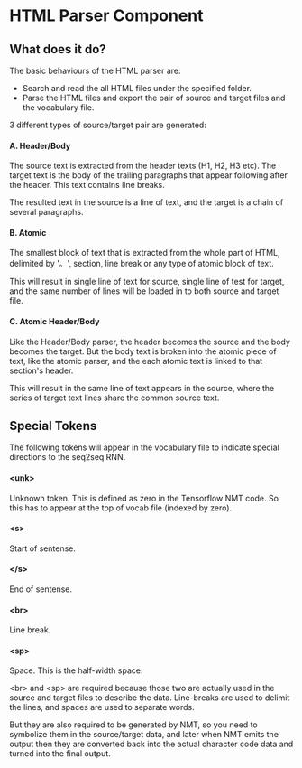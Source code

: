 # HTML Parser Component

## What does it do?
The basic behaviours of the HTML parser are:
- Search and read the all HTML files under the specified folder.
- Parse the HTML files and export the pair of source and target files and the vocabulary file.

3 different types of source/target pair are generated:

#### A. Header/Body
The source text is extracted from the header texts (H1, H2, H3 etc). The target text is the body of the trailing paragraphs that appear following after the header. This text contains line breaks.

The resulted text in the source is a line of text, and the target is a chain of several paragraphs.

#### B. Atomic
The smallest block of text that is extracted from the whole part of HTML, delimited by '。', section, line break or any type of atomic block of text.

This will result in single line of text for source, single line of test for target, and the same number of lines will be loaded in to both source and target file.

#### C. Atomic Header/Body
Like the Header/Body parser, the header becomes the source and the body becomes the target. But the body text is broken into the atomic piece of text, like the atomic parser, and the each atomic text is linked to that section's header.

This will result in the same line of text appears in the source, where the series of target text lines share the common source text.

## Special Tokens
The following tokens will appear in the vocabulary file to indicate special directions to the seq2seq RNN.

#### \<unk\>
Unknown token. This is defined as zero in the Tensorflow NMT code.
So this has to appear at the top of vocab file (indexed by zero).

#### \<s\>
Start of sentense.

#### \</s\>
End of sentense.

#### \<br\>
Line break.

#### \<sp\>
Space. This is the half-width space.

\<br\> and \<sp\> are required because those two are actually used in the source and target files to describe the data. Line-breaks are used to delimit the lines, and spaces are used to separate words.

But they are also required to be generated by NMT, so you need to symbolize them in the source/target data, and later when NMT emits the output then they are converted back into the actual character code data and turned into the final output.



